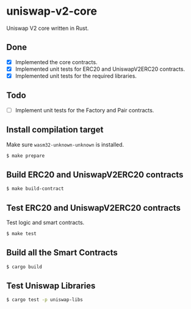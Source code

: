 # uniswap-v2-core
Uniswap V2 core written in Rust.

## Done
- [x] Implemented the core contracts.
- [x] Implemented unit tests for ERC20 and UniswapV2ERC20 contracts.
- [x] Implemented unit tests for the required libraries.

## Todo
- [ ] Implement unit tests for the Factory and Pair contracts.

## Install compilation target
Make sure `wasm32-unknown-unknown` is installed.
```bash
$ make prepare
```

## Build ERC20 and UniswapV2ERC20 contracts
```bash
$ make build-contract
```

## Test ERC20 and UniswapV2ERC20 contracts
Test logic and smart contracts.
```bash
$ make test
```

## Build all the Smart Contracts
```bash
$ cargo build
```

## Test Uniswap Libraries
```bash
$ cargo test -p uniswap-libs
```